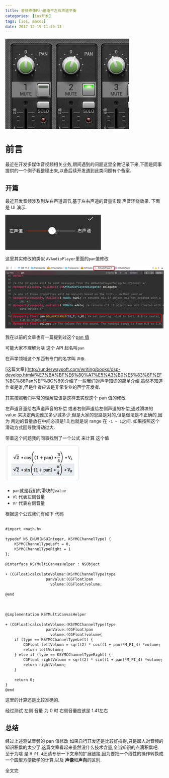 ```yaml
---
title: 音频声像Pan值电平左右声道平衡
categories: [ios开发]
tags: [ios, macos]
date: 2017-12-19 11:40:13
---
```



![](/assets/images/20171219AudioPan/AudioPan.jpg)


# 前言

最近在开发多媒体音视频相关业务,期间遇到的问题这里全做记录下来,下面是同事提供的一个例子我整理出来,以备后续开发遇到此类问题有个备案.

## 开篇

最近开发音频涉及到左右声道调节,基于左右声道的音量实现 声音环绕效果.
下面是 UI 演示.


![](/assets/images/20171219AudioPan/AudioPanDemo.gif)


这里其实修改的类似 `AVAudioPlayer`里面的`pan`值修改

![](/assets/images/20171219AudioPan/PanAudioApi.png)


我在以前的文章也有一篇提到过这个[pan 值](https://www.sunyazhou.com/2017/03/17/Learning-AV-Foundation-AVAudioPlayer/)


可能大家不理解为啥 这个 API 起名叫`pan`

在声学领域这个东西有专门的名字叫 `声像`.

[这篇文章](http://underwaysoft.com/writing/books/dsp-develop.html#%E7%BA%BF%E6%80%A7%E5%A3%B0%E5%83%8F%EF%BC%88<span class=cnBracket>Pan</span>%EF%BC%89)介绍了一些我们对声学知识的简单介绍,虽然不知道作者是谁,但是作者应该是非常专业的声学开发者.

其实按照我们平常的理解应该是这样去实现这个 pan 值的修改


左声道音量给右声道声音的补偿 或者右侧声道给左侧声道的补偿,通过滑块的 value 来决定两边谁加多少减多少,但是大家的思路是对的,但是做法是不正确的,因为 两边的音量放在中间必须是1.0,也就是说 range 在 `-1 ~ 1`之间. 如果按照这个滑动方式回导致滑动过大. 

带着这个问题我的同事找到了一个公式 来计算 这个值


![](/assets/images/20171219AudioPan/PanAlgorithm.png)


* `pan`就是我们的滑块的`value`
* `Vl` 代表左侧音量
* `Vr` 代表右侧音量


根据这个公式我们有如下 代码


``` objc

#import <math.h>

typedef NS_ENUM(NSUInteger, KSYMCChannelType) {
    KSYMCChannelTypeLeft = 0,
    KSYMCChannelTypeRight = 1
};

@interface KSYMultiCanvasHelper : NSObject

+ (CGFloat)calculateVolume:(KSYMCChannelType)type
                  panValue:(CGFloat)pan
                    volume:(CGFloat)volume;

@end



@implementation KSYMultiCanvasHelper

+ (CGFloat)calculateVolume:(KSYMCChannelType)type
                  panValue:(CGFloat)pan
                    volume:(CGFloat)volume{
    if (type == KSYMCChannelTypeLeft) {
        CGFloat leftVolumn = sqrt(2) * cos((1 + pan)*M_PI_4) *volume;
        return leftVolumn;
    } else if (type == KSYMCChannelTypeRight) {
        CGFloat rightVolumn = sqrt(2) * sin((1 + pan)*M_PI_4) *volume;
        return rightVolumn;
    }
    
    return 0;
}
@end
```

这里的计算还是比较准确的.

经过测试 左侧 音量 为 0 时 右侧音量应该是 1.41左右


## 总结

经过上述测试音频的 pan 值修改 如果自行开发还是比较好搞得,只是鄙人对音频的知识积累的太少了.这篇文章看起来虽然没什么技术含量,全当知识的点滴积累吧. 至于为啥 是 `M_PI_4`还请专研一下文章的扩展链接,因为要把一个线性的操作转换成一个圆型方便数学的计算,以及 **声像**和**声向**的区别.

全文完

